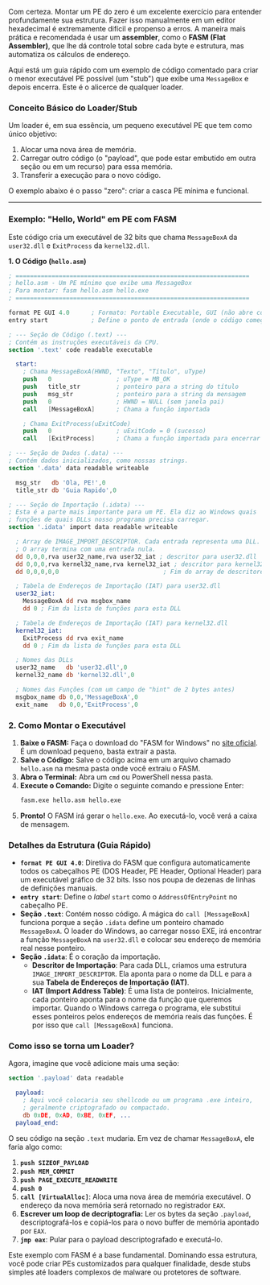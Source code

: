 Com certeza. Montar um PE do zero é um excelente exercício para entender profundamente sua estrutura. Fazer isso manualmente em um editor hexadecimal é extremamente difícil e propenso a erros. A maneira mais prática e recomendada é usar um **assembler**, como o **FASM (Flat Assembler)**, que lhe dá controle total sobre cada byte e estrutura, mas automatiza os cálculos de endereço.

Aqui está um guia rápido com um exemplo de código comentado para criar o menor executável PE possível (um "stub") que exibe uma `MessageBox` e depois encerra. Este é o alicerce de qualquer loader.

### Conceito Básico do Loader/Stub

Um loader é, em sua essência, um pequeno executável PE que tem como único objetivo:

1.  Alocar uma nova área de memória.
2.  Carregar outro código (o "payload", que pode estar embutido em outra seção ou em um recurso) para essa memória.
3.  Transferir a execução para o novo código.

O exemplo abaixo é o passo "zero": criar a casca PE mínima e funcional.

-----

### Exemplo: "Hello, World" em PE com FASM

Este código cria um executável de 32 bits que chama `MessageBoxA` da `user32.dll` e `ExitProcess` da `kernel32.dll`.

**1. O Código (`hello.asm`)**

```nasm
; =================================================================
; hello.asm - Um PE mínimo que exibe uma MessageBox
; Para montar: fasm hello.asm hello.exe
; =================================================================

format PE GUI 4.0      ; Formato: Portable Executable, GUI (não abre console), Versão 4.0
entry start            ; Define o ponto de entrada (onde o código começa a executar)

; --- Seção de Código (.text) ---
; Contém as instruções executáveis da CPU.
section '.text' code readable executable

  start:
    ; Chama MessageBoxA(HWND, "Texto", "Título", uType)
    push   0                  ; uType = MB_OK
    push   title_str          ; ponteiro para a string do título
    push   msg_str            ; ponteiro para a string da mensagem
    push   0                  ; HWND = NULL (sem janela pai)
    call   [MessageBoxA]      ; Chama a função importada

    ; Chama ExitProcess(uExitCode)
    push   0                  ; uExitCode = 0 (sucesso)
    call   [ExitProcess]      ; Chama a função importada para encerrar o programa

; --- Seção de Dados (.data) ---
; Contém dados inicializados, como nossas strings.
section '.data' data readable writeable

  msg_str   db 'Ola, PE!',0
  title_str db 'Guia Rapido',0

; --- Seção de Importação (.idata) ---
; Esta é a parte mais importante para um PE. Ela diz ao Windows quais
; funções de quais DLLs nosso programa precisa carregar.
section '.idata' import data readable writeable

  ; Array de IMAGE_IMPORT_DESCRIPTOR. Cada entrada representa uma DLL.
  ; O array termina com uma entrada nula.
  dd 0,0,0,rva user32_name,rva user32_iat ; descritor para user32.dll
  dd 0,0,0,rva kernel32_name,rva kernel32_iat ; descritor para kernel32.dll
  dd 0,0,0,0,0                             ; Fim do array de descritores

  ; Tabela de Endereços de Importação (IAT) para user32.dll
  user32_iat:
    MessageBoxA dd rva msgbox_name
    dd 0 ; Fim da lista de funções para esta DLL

  ; Tabela de Endereços de Importação (IAT) para kernel32.dll
  kernel32_iat:
    ExitProcess dd rva exit_name
    dd 0 ; Fim da lista de funções para esta DLL

  ; Nomes das DLLs
  user32_name   db 'user32.dll',0
  kernel32_name db 'kernel32.dll',0

  ; Nomes das Funções (com um campo de "hint" de 2 bytes antes)
  msgbox_name db 0,0,'MessageBoxA',0
  exit_name   db 0,0,'ExitProcess',0
```

### 2\. Como Montar o Executável

1.  **Baixe o FASM:** Faça o download do "FASM for Windows" no [site oficial](https://flatassembler.net/download.php). É um download pequeno, basta extrair a pasta.
2.  **Salve o Código:** Salve o código acima em um arquivo chamado `hello.asm` na mesma pasta onde você extraiu o FASM.
3.  **Abra o Terminal:** Abra um `cmd` ou PowerShell nessa pasta.
4.  **Execute o Comando:** Digite o seguinte comando e pressione Enter:
    ```bash
    fasm.exe hello.asm hello.exe
    ```
5.  **Pronto\!** O FASM irá gerar o `hello.exe`. Ao executá-lo, você verá a caixa de mensagem.

### Detalhes da Estrutura (Guia Rápido)

  * **`format PE GUI 4.0`**: Diretiva do FASM que configura automaticamente todos os cabeçalhos PE (DOS Header, PE Header, Optional Header) para um executável gráfico de 32 bits. Isso nos poupa de dezenas de linhas de definições manuais.
  * **`entry start`**: Define o *label* `start` como o `AddressOfEntryPoint` no cabeçalho PE.
  * **Seção `.text`**: Contém nosso código. A mágica do `call [MessageBoxA]` funciona porque a seção `.idata` define um ponteiro chamado `MessageBoxA`. O loader do Windows, ao carregar nosso EXE, irá encontrar a função `MessageBoxA` na `user32.dll` e colocar seu endereço de memória real nesse ponteiro.
  * **Seção `.idata`**: É o coração da importação.
      * **Descritor de Importação**: Para cada DLL, criamos uma estrutura `IMAGE_IMPORT_DESCRIPTOR`. Ela aponta para o nome da DLL e para a sua **Tabela de Endereços de Importação (IAT)**.
      * **IAT (Import Address Table)**: É uma lista de ponteiros. Inicialmente, cada ponteiro aponta para o nome da função que queremos importar. Quando o Windows carrega o programa, ele substitui esses ponteiros pelos endereços de memória reais das funções. É por isso que `call [MessageBoxA]` funciona.

### Como isso se torna um Loader?

Agora, imagine que você adicione mais uma seção:

```nasm
section '.payload' data readable

  payload:
    ; Aqui você colocaria seu shellcode ou um programa .exe inteiro,
    ; geralmente criptografado ou compactado.
    db 0xDE, 0xAD, 0xBE, 0xEF, ...
  payload_end:
```

O seu código na seção `.text` mudaria. Em vez de chamar `MessageBoxA`, ele faria algo como:

1.  **`push SIZEOF_PAYLOAD`**
2.  **`push MEM_COMMIT`**
3.  **`push PAGE_EXECUTE_READWRITE`**
4.  **`push 0`**
5.  **`call [VirtualAlloc]`**: Aloca uma nova área de memória executável. O endereço da nova memória será retornado no registrador `EAX`.
6.  **Escrever um loop de decriptografia:** Ler os bytes da seção `.payload`, descriptografá-los e copiá-los para o novo buffer de memória apontado por `EAX`.
7.  **`jmp eax`**: Pular para o payload descriptografado e executá-lo.

Este exemplo com FASM é a base fundamental. Dominando essa estrutura, você pode criar PEs customizados para qualquer finalidade, desde stubs simples até loaders complexos de malware ou protetores de software.